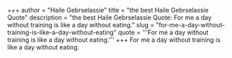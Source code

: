 +++
author = "Haile Gebrselassie"
title = "the best Haile Gebrselassie Quote"
description = "the best Haile Gebrselassie Quote: For me a day without training is like a day without eating."
slug = "for-me-a-day-without-training-is-like-a-day-without-eating"
quote = '''For me a day without training is like a day without eating.'''
+++
For me a day without training is like a day without eating.
